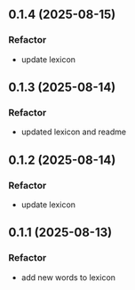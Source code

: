 ## 0.1.4 (2025-08-15)

### Refactor

- update lexicon

## 0.1.3 (2025-08-14)

### Refactor

- updated lexicon and readme

## 0.1.2 (2025-08-14)

### Refactor

- update lexicon

## 0.1.1 (2025-08-13)

### Refactor

- add new words to lexicon
